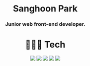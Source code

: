 <h1 align="center">Sanghoon Park</h1>
<h3 align="center">Junior web front-end developer.</h3>


<h1 align="center">🧑🏻‍💻 Tech</h1>


<p align="center">
  <img src="https://img.shields.io/badge/JavaScript-f7df11?style=flat-square&logo=JavaScript&logoColor=black">
  <img src="https://img.shields.io/badge/TypeScript-007ACC?style=flat-square&logo=TypeScript&logoColor=white">
  <img src="https://img.shields.io/badge/React-61dafb?style=flat-square&logo=React&logoColor=black">
  <img src="https://img.shields.io/badge/html-E34F26?style=flat&logo=html5&logoColor=white">
  <img src="https://img.shields.io/badge/css-1572B6?style=flat&logo=css3&logoColor=white">
</p>

